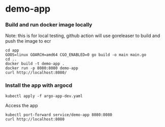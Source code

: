 # demo-app
### Build and run docker image locally
Note: this is for local testing, github action will use goreleaser to build and push the image to ecr
```
cd app
GOOS=linux GOARCH=amd64 CGO_ENABLED=0 go build -o main main.go
cd ..
docker build -t demo-app .
docker run -p 8080:8080 demo-app
curl http://localhost:8080/
```
### Install the app with argocd
```
kubectl apply -f argo-app-dev.yaml
```
Access the app
```
kubectl port-forward service/demo-app 8080:8080
curl http://localhost:8080
```
